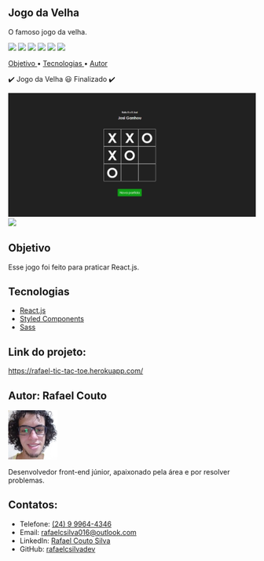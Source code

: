 <h2>    
    Jogo da Velha
</h2>
<p>
    O famoso jogo da velha.
</p>

<div>
    <img src="https://img.shields.io/static/v1?label=licenca&message=MIT&color=A3A3A3&style=flat">
    <img src="https://img.shields.io/static/v1?label=npm&message=6.14.5&color=A3A3A3&style=flat">
    <img src="https://img.shields.io/static/v1?label=yarn&message=1.22.4&color=A3A3A3&style=flat">
    <img src="https://img.shields.io/static/v1?label=react&message=17.0.1&color=A3A3A3&style=flat">
    <img src="https://img.shields.io/static/v1?label=next&message=10.0.3&color=A3A3A3&style=flat">
    <img src="https://img.shields.io/static/v1?label=sass&message=5.0.0&color=A3A3A3&style=flat">
</div>

<p>
    <a href="#objective">
        Objetivo
    </a> •
    <a href="#technologies">
        Tecnologias
    </a> • 
    <a href="#author">
        Autor
    </a>
</p>

<p> 
	✔️ Jogo da Velha 😃 Finalizado ✔️
</p>

<div>
    <img src="./github/tic-tac-toe-img.png">
    <img src="./github/tic-tac-toe-gif.gif">    
</div>

<h2 id='objective'>Objetivo</h2>
<p>
    Esse jogo foi feito para praticar React.js.
</p>

<h2 id='technologies'>
    Tecnologias
</h2>
<ul>
    <li>
        <a href="reactjs.org/">React.js</a>
    </li>
    <li>
        <a href="styled-components.com">Styled Components</a>
    </li>
    <li>
        <a href="sass-lang.com">Sass</a>
    </li>
</ul>

<h2>
    Link do projeto:
</h2>
<p>
    <a href="https://rafael-tic-tac-toe.herokuapp.com/">https://rafael-tic-tac-toe.herokuapp.com/</a>
</p>

<h2 id="author">
    Autor: Rafael Couto
</h2>
<img src="./github/autor.jpg" alt="" width="100px">
<p>
    Desenvolvedor front-end júnior, apaixonado pela área e por resolver problemas.
</p>

<h2>Contatos:</h2>
<ul>
    <li>
        Telefone: <a href="https://api.whatsapp.com/send?phone=5524999644346">
            (24) 9 9964-4346
        </a> 
    </li>
    <li>
        Email: <a href="mailto:rafaelcsilva016@outlook.com">
            rafaelcsilva016@outlook.com
        </a>
    </li>
    <li>
        LinkedIn:
        <a href="linkedin.com/in/rcs-frontend/">
            Rafael Couto Silva
        </a>
    </li>
    <li>
        GitHub:
        <a href="gist.github.com/rafaelcsilvadev">
            rafaelcsilvadev
        </a>
    </li>
</ul>
